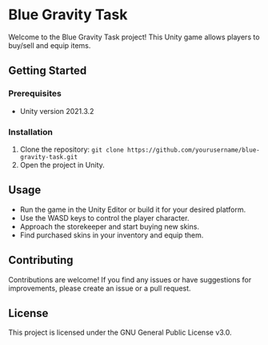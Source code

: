 # Blue Gravity Task

Welcome to the Blue Gravity Task project! This Unity game allows players to buy/sell and equip items.

## Getting Started

### Prerequisites

- Unity version 2021.3.2

### Installation

1. Clone the repository: `git clone https://github.com/yourusername/blue-gravity-task.git`
2. Open the project in Unity.

## Usage

- Run the game in the Unity Editor or build it for your desired platform.
- Use the WASD keys to control the player character.
- Approach the storekeeper and start buying new skins.
- Find purchased skins in your inventory and equip them.

## Contributing

Contributions are welcome! If you find any issues or have suggestions for improvements, please create an issue or a pull request.

## License

This project is licensed under the GNU General Public License v3.0.
